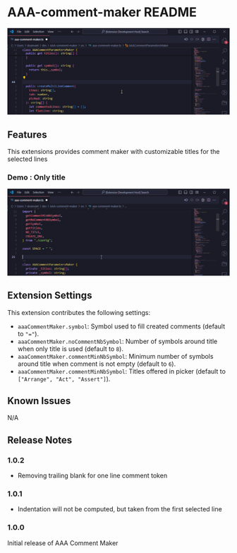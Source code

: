 # AAA-comment-maker README

![demo](assets/demo.gif)

## Features

This extensions provides comment maker with customizable titles for the selected lines

### Demo : Only title

![Demo only title](assets/only_title_demo.gif)

## Extension Settings

This extension contributes the following settings:

- `aaaCommentMaker.symbol`: Symbol used to fill created comments (default to `"="`).
- `aaaCommentMaker.noCommentNbSymbol`: Number of symbols around title when only title is used (default to `8`).
- `aaaCommentMaker.commentMinNbSymbol`: Minimum number of symbols around title when comment is not empty (default to `6`).
- `aaaCommentMaker.commentMinNbSymbol`: Titles offered in picker (default to `["Arrange", "Act", "Assert"]`).

## Known Issues

N/A

## Release Notes

### 1.0.2

- Removing trailing blank for one line comment token

### 1.0.1

- Indentation will not be computed, but taken from the first selected line

### 1.0.0

Initial release of AAA Comment Maker
